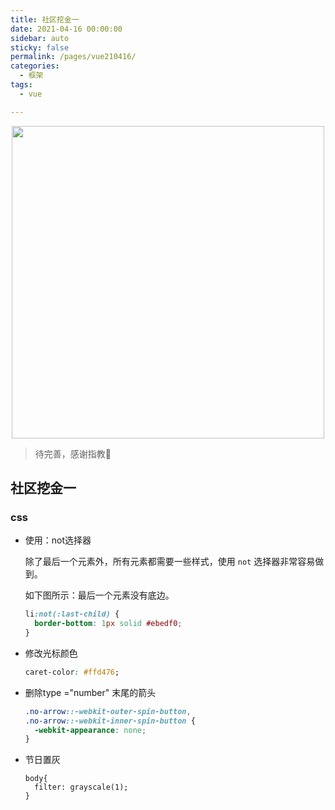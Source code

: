 ```yaml
---
title: 社区挖金一
date: 2021-04-16 00:00:00
sidebar: auto
sticky: false
permalink: /pages/vue210416/
categories: 
  - 框架
tags: 
  - vue

---
```


<p align="center">
  <img width="500" src="https://p16.qhimg.com/bdr/__85/d/_open360/20140924wzk/885.jpg"/>
</p>



> 待完善，感谢指教🌚
> <!-- more -->

## 社区挖金一

### css

- 使用：not选择器

  除了最后一个元素外，所有元素都需要一些样式，使用 `not` 选择器非常容易做到。

  如下图所示：最后一个元素没有底边。

  ```css
  li:not(:last-child) {
    border-bottom: 1px solid #ebedf0;
  }
  ```

- 修改光标颜色

  ```css
  caret-color: #ffd476;
  ```

- 删除type ="number"  末尾的箭头

  ```css
  .no-arrow::-webkit-outer-spin-button,
  .no-arrow::-webkit-inner-spin-button {
    -webkit-appearance: none;
  }
  ```

- 节日置灰

  ```
  body{
  	filter: grayscale(1);
  }
  ```

  

